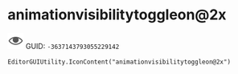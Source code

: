 # animationvisibilitytoggleon@2x
![](/img/animationvisibilitytoggleon@2x.png)
GUID: `-3637143793055229142`
```
EditorGUIUtility.IconContent("animationvisibilitytoggleon@2x")
```
